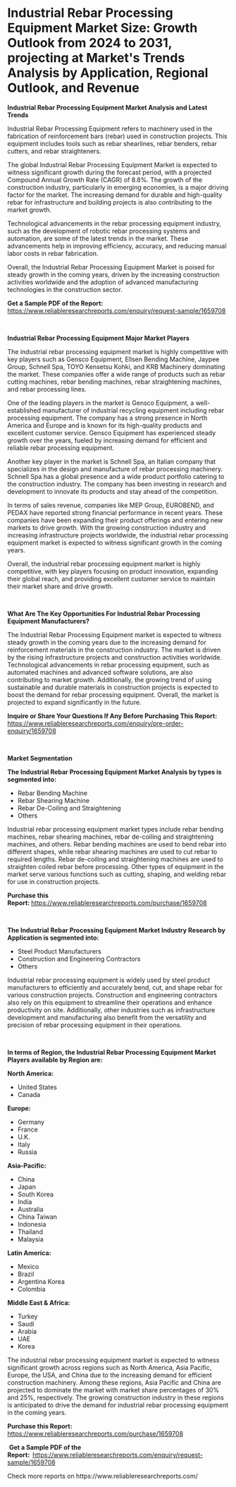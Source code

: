 <p><h1>Industrial Rebar Processing Equipment Market Size: Growth Outlook from 2024 to 2031, projecting at Market's Trends Analysis by Application, Regional Outlook, and Revenue</h1></p><p><strong>Industrial Rebar Processing Equipment Market Analysis and Latest Trends</strong></p>
<p><p>Industrial Rebar Processing Equipment refers to machinery used in the fabrication of reinforcement bars (rebar) used in construction projects. This equipment includes tools such as rebar shearlines, rebar benders, rebar cutters, and rebar straighteners.</p><p>The global Industrial Rebar Processing Equipment Market is expected to witness significant growth during the forecast period, with a projected Compound Annual Growth Rate (CAGR) of 8.8%. The growth of the construction industry, particularly in emerging economies, is a major driving factor for the market. The increasing demand for durable and high-quality rebar for infrastructure and building projects is also contributing to the market growth.</p><p>Technological advancements in the rebar processing equipment industry, such as the development of robotic rebar processing systems and automation, are some of the latest trends in the market. These advancements help in improving efficiency, accuracy, and reducing manual labor costs in rebar fabrication.</p><p>Overall, the Industrial Rebar Processing Equipment Market is poised for steady growth in the coming years, driven by the increasing construction activities worldwide and the adoption of advanced manufacturing technologies in the construction sector.</p></p>
<p><strong>Get a Sample PDF of the Report:&nbsp;</strong> <a href="https://www.reliableresearchreports.com/enquiry/request-sample/1659708">https://www.reliableresearchreports.com/enquiry/request-sample/1659708</a></p>
<p>&nbsp;</p>
<p><strong>Industrial Rebar Processing Equipment Major Market Players</strong></p>
<p><p>The industrial rebar processing equipment market is highly competitive with key players such as Gensco Equipment, Ellsen Bending Machine, Jaypee Group, Schnell Spa, TOYO Kensetsu Kohki, and KRB Machinery dominating the market. These companies offer a wide range of products such as rebar cutting machines, rebar bending machines, rebar straightening machines, and rebar processing lines.</p><p>One of the leading players in the market is Gensco Equipment, a well-established manufacturer of industrial recycling equipment including rebar processing equipment. The company has a strong presence in North America and Europe and is known for its high-quality products and excellent customer service. Gensco Equipment has experienced steady growth over the years, fueled by increasing demand for efficient and reliable rebar processing equipment.</p><p>Another key player in the market is Schnell Spa, an Italian company that specializes in the design and manufacture of rebar processing machinery. Schnell Spa has a global presence and a wide product portfolio catering to the construction industry. The company has been investing in research and development to innovate its products and stay ahead of the competition.</p><p>In terms of sales revenue, companies like MEP Group, EUROBEND, and PEDAX have reported strong financial performance in recent years. These companies have been expanding their product offerings and entering new markets to drive growth. With the growing construction industry and increasing infrastructure projects worldwide, the industrial rebar processing equipment market is expected to witness significant growth in the coming years.</p><p>Overall, the industrial rebar processing equipment market is highly competitive, with key players focusing on product innovation, expanding their global reach, and providing excellent customer service to maintain their market share and drive growth.</p></p>
<p>&nbsp;</p>
<p><strong>What Are The Key Opportunities For Industrial Rebar Processing Equipment Manufacturers?</strong></p>
<p><p>The Industrial Rebar Processing Equipment market is expected to witness steady growth in the coming years due to the increasing demand for reinforcement materials in the construction industry. The market is driven by the rising infrastructure projects and construction activities worldwide. Technological advancements in rebar processing equipment, such as automated machines and advanced software solutions, are also contributing to market growth. Additionally, the growing trend of using sustainable and durable materials in construction projects is expected to boost the demand for rebar processing equipment. Overall, the market is projected to expand significantly in the future.</p></p>
<p><strong>Inquire or Share Your Questions If Any Before Purchasing This Report:</strong> <a href="https://www.reliableresearchreports.com/enquiry/pre-order-enquiry/1659708">https://www.reliableresearchreports.com/enquiry/pre-order-enquiry/1659708</a></p>
<p>&nbsp;</p>
<p><strong>Market Segmentation</strong></p>
<p><strong>The Industrial Rebar Processing Equipment Market Analysis by types is segmented into:</strong></p>
<p><ul><li>Rebar Bending Machine</li><li>Rebar Shearing Machine</li><li>Rebar De-Coiling and Straightening</li><li>Others</li></ul></p>
<p><p>Industrial rebar processing equipment market types include rebar bending machines, rebar shearing machines, rebar de-coiling and straightening machines, and others. Rebar bending machines are used to bend rebar into different shapes, while rebar shearing machines are used to cut rebar to required lengths. Rebar de-coiling and straightening machines are used to straighten coiled rebar before processing. Other types of equipment in the market serve various functions such as cutting, shaping, and welding rebar for use in construction projects.</p></p>
<p><strong>Purchase this Report:&nbsp;</strong><a href="https://www.reliableresearchreports.com/purchase/1659708">https://www.reliableresearchreports.com/purchase/1659708</a></p>
<p>&nbsp;</p>
<p><strong>The Industrial Rebar Processing Equipment Market Industry Research by Application is segmented into:</strong></p>
<p><ul><li>Steel Product Manufacturers</li><li>Construction and Engineering Contractors</li><li>Others</li></ul></p>
<p><p>Industrial rebar processing equipment is widely used by steel product manufacturers to efficiently and accurately bend, cut, and shape rebar for various construction projects. Construction and engineering contractors also rely on this equipment to streamline their operations and enhance productivity on site. Additionally, other industries such as infrastructure development and manufacturing also benefit from the versatility and precision of rebar processing equipment in their operations.</p></p>
<p>&nbsp;</p>
<p><strong>In terms of Region, the Industrial Rebar Processing Equipment Market Players available by Region are:</strong></p>
<p>
    <p> <strong> North America: </strong>
        <ul>
            <li>United States</li>
            <li>Canada</li>
        </ul>
        </p> 
    <p> <strong> Europe: </strong>
        <ul>
            <li>Germany</li>
            <li>France</li>
            <li>U.K.</li>
            <li>Italy</li>
            <li>Russia</li>
        </ul>
        </p> 
    <p> <strong> Asia-Pacific: </strong>
        <ul>
            <li>China</li>
            <li>Japan</li>
            <li>South Korea</li>
            <li>India</li>
            <li>Australia</li>
            <li>China Taiwan</li>
            <li>Indonesia</li>
            <li>Thailand</li>
            <li>Malaysia</li>
        </ul>
        </p> 
    <p> <strong> Latin America: </strong>
        <ul>
            <li>Mexico</li>
            <li>Brazil</li>
            <li>Argentina Korea</li>
            <li>Colombia</li>
        </ul>
        </p> 
    <p> <strong> Middle East & Africa: </strong>
        <ul>
            <li>Turkey</li>
            <li>Saudi</li>
            <li>Arabia</li>
            <li>UAE</li>
            <li>Korea</li>
        </ul>
    </p>
    </p>
<p><p>The industrial rebar processing equipment market is expected to witness significant growth across regions such as North America, Asia Pacific, Europe, the USA, and China due to the increasing demand for efficient construction machinery. Among these regions, Asia Pacific and China are projected to dominate the market with market share percentages of 30% and 25%, respectively. The growing construction industry in these regions is anticipated to drive the demand for industrial rebar processing equipment in the coming years.</p></p>
<p><strong>Purchase this Report: </strong><a href="https://www.reliableresearchreports.com/purchase/1659708">https://www.reliableresearchreports.com/purchase/1659708</a></p>
<p>&nbsp;<strong>Get a Sample PDF of the Report:&nbsp;&nbsp;</strong><a href="https://www.reliableresearchreports.com/enquiry/request-sample/1659708">https://www.reliableresearchreports.com/enquiry/request-sample/1659708</a></p>
<p><strong></strong></p>
<p>Check more reports on https://www.reliableresearchreports.com/</p>
